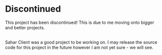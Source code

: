 # Discontinued
This project has been discontinued! This is due to me moving onto bigger and better projects. <br> <br>

Sahar Client was a good project to be working on. I may release the source code for this project in the future however I am not yet sure - we will see.
